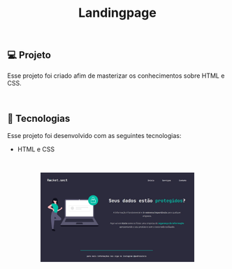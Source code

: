 <h1 align="center"> Landingpage </h1>

<br>

## 💻 Projeto

Esse projeto foi criado afim de masterizar os conhecimentos sobre HTML e CSS.
<br>


<br>

## 🚀 Tecnologias

Esse projeto foi desenvolvido com as seguintes tecnologias:

- HTML e CSS

<br>

<p align="center">
  <img alt="Tela de login responsiva" src=".github/print.jpg" width="70%">
</p>